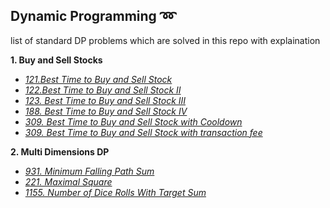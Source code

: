 ## Dynamic Programming :loop: 
list of standard DP problems which are solved in this repo with explaination

**1. Buy and Sell Stocks**
* *[121.Best Time to Buy and Sell Stock](https://leetcode.com/problems/best-time-to-buy-and-sell-stock/)* 
* *[122.Best Time to Buy and Sell Stock II](https://leetcode.com/problems/best-time-to-buy-and-sell-stock-ii/)* 
* *[123. Best Time to Buy and Sell Stock III](https://leetcode.com/problems/best-time-to-buy-and-sell-stock-iii/)* 
* *[188. Best Time to Buy and Sell Stock IV](https://leetcode.com/problems/best-time-to-buy-and-sell-stock-iv/)* 
* *[309. Best Time to Buy and Sell Stock with Cooldown](https://leetcode.com/problems/best-time-to-buy-and-sell-stock-with-cooldown/)* 
* *[309. Best Time to Buy and Sell Stock with transaction fee](https://leetcode.com/problems/best-time-to-buy-and-sell-stock-with-transaction-fee/)* 

**2. Multi Dimensions DP**
* *[931. Minimum Falling Path Sum](https://leetcode.com/problems/minimum-falling-path-sum/)* 
* *[221. Maximal Square](https://leetcode.com/problems/maximal-square/)* 
* *[1155. Number of Dice Rolls With Target Sum](https://leetcode.com/problems/number-of-dice-rolls-with-target-sum/)* 